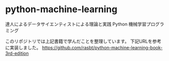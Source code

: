 # python-machine-learning
達人によるデータサイエンティストによる理論と実践 Python 機械学習プログラミング

このリポジトリでは上記書籍で学んだことを整理しています。
下記URLを参考に実装しました。
https://github.com/rasbt/python-machine-learning-book-3rd-edition